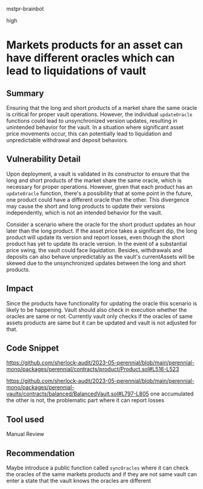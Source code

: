 mstpr-brainbot

high

# Markets products for an asset can have different oracles which can lead to liquidations of vault

## Summary
Ensuring that the long and short products of a market share the same oracle is critical for proper vault operations. However, the individual `updateOracle` functions could lead to unsynchronized version updates, resulting in unintended behavior for the vault. In a situation where significant asset price movements occur, this can potentially lead to liquidation and unpredictable withdrawal and deposit behaviors.
## Vulnerability Detail
Upon deployment, a vault is validated in its constructor to ensure that the long and short products of the market share the same oracle, which is necessary for proper operations. However, given that each product has an `updateOracle` function, there's a possibility that at some point in the future, one product could have a different oracle than the other. This divergence may cause the short and long products to update their versions independently, which is not an intended behavior for the vault.

Consider a scenario where the oracle for the short product updates an hour later than the long product. If the asset price takes a significant dip, the long product will update its version and report losses, even though the short product has yet to update its oracle version. In the event of a substantial price swing, the vault could face liquidation. Besides, withdrawals and deposits can also behave unpredictably as the vault's currentAssets will be skewed due to the unsynchronized updates between the long and short products.
## Impact
Since the products have functionality for updating the oracle this scenario is likely to be happening. Vault should also check in execution whether the oracles are same or not. Currently vault only checks if the oracles of same assets products are same but it can be updated and vault is not adjusted for that.
## Code Snippet
https://github.com/sherlock-audit/2023-05-perennial/blob/main/perennial-mono/packages/perennial/contracts/product/Product.sol#L516-L523

https://github.com/sherlock-audit/2023-05-perennial/blob/main/perennial-mono/packages/perennial-vaults/contracts/balanced/BalancedVault.sol#L797-L805
one accumulated the other is not, the problematic part where it can report losses 
## Tool used

Manual Review

## Recommendation
Maybe introduce a public function called `syncOracles` where it can check the oracles of the same markets products and if they are not same vault can enter a state that the vault knows the oracles are different